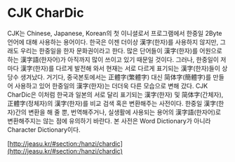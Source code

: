 CJK CharDic
=======
CJK는 Chinese, Japanese, Korean의 첫 이니셜로서 프로그램에서 한중일 2Byte 언어에 대해 사용하는 용어이다. 한국은 이젠 더이상 漢字(한자)를 사용하지 않지만, 그래도 우리는 한중일을 한자 문화권이라고 한다. 많은 단어들이 漢字(한자)를 어원으로 하는 漢字語(한자어)가 아직까지 많이 쓰이고 있기 때문일 것이다. 그러나, 한중일이 저마다 漢字(한자)를 다르게 발전해 와서 현재는 서로 다르게 표기되는 漢字(한자)들이 상당수 생겨났다. 거기다, 중국본토에서는 正體字(繁體字) 대신 简体字(簡體字)를 만들어 사용하고 있어 한중일의 漢字(한자)는 더더욱 다른 모습으로 변해 갔다. CJK CharDic은 이처럼 한국과 일본의 서로 달리 표기되는 漢字(한자) 및 简体字(간체자), 正體字(정체자)의 漢字(한자)를 비교 검색 혹은 변환해주는 사전이다. 한중일 漢字(한자)간의 변환을 해 줄 뿐, 번역해주거나, 실생활에 사용되는 용어의 漢字語(한자어)로 변환해주지는 않는 점에 유의하기 바란다. 본 사전은 Word Dictionary가 아니라 Character Dictionary이다.

[http://jeasu.kr/#section:/hanzi/chardic](http://jeasu.kr/#section:/hanzi/chardic)
